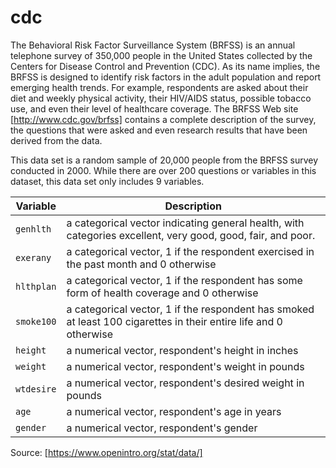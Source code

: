 # cdc

The Behavioral Risk Factor Surveillance System (BRFSS) is an annual telephone survey of 350,000 people in the United States collected by the Centers for Disease Control and Prevention (CDC). As its name implies, the BRFSS is designed to identify risk factors in the adult population and report emerging health trends. For example, respondents are asked about their diet and weekly physical activity, their HIV/AIDS status, possible tobacco use, and even their level of healthcare coverage. The BRFSS Web site [http://www.cdc.gov/brfss] contains a complete description of the survey, the questions that were asked and even research results that have been derived from the data.

This data set is a random sample of 20,000 people from the BRFSS survey conducted in 2000. While there are over 200 questions or variables in this dataset, this data set only includes 9 variables.

Variable | Description
-----------|------------------------------------------------------------------------------------------
`genhlth` | a categorical vector indicating general health, with categories excellent, very good, good, fair, and poor.
`exerany` | a categorical vector, 1 if the respondent exercised in the past month and 0 otherwise
`hlthplan` | a categorical vector, 1 if the respondent has some form of health coverage and 0 otherwise
`smoke100` | a categorical vector, 1 if the respondent has smoked at least 100 cigarettes in their entire life and 0 otherwise
`height` | a numerical vector, respondent's height in inches
`weight` | a numerical vector, respondent's weight in pounds
`wtdesire` | a numerical vector, respondent's desired weight in pounds
`age` | a numerical vector, respondent's age in years
`gender` | a numerical vector, respondent's gender


Source: [https://www.openintro.org/stat/data/]
